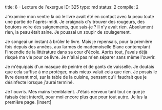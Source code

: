 title:          8 - Lecture de l'exergue
ID:             325
type:           md
status:         2
compile:        2


J'examine mon ventre là où le livre avait été en contact avec la peau toute une partie de l'après-midi. Je craignais d'y trouver des rougeurs, des boutons voire des saignements, que sais-je ? Il n'y avait rien. Absolument rien, la peau était saine. Je poussai un soupir de soulagement.

Je songeai un instant à brûler le livre. Mais je repensais, pour la première fois depuis des années, aux larmes de mademoiselle Blanc contemplant l'incendie de la littérature dans sa cour d'école. Après tout, j'avais déjà risqué ma vie pour ce livre. Je n'allai pas m'en séparer sans même l'ouvrir.

Je m'équipais d'un masque de peintre et de gants de vaisselle. Je doutais que cela suffise à me protéger, mais mieux valait cela que rien. Je posais le livre devant moi, sur la table de la cuisine, pensant qu'il faudrait que je désinfecte lorsque j'aurai terminé.

Je l'ouvris. Mes mains tremblaient. J'étais nerveux tant tout ce que je faisais était interdit, pour moi encore plus que pour tout autre. Je lus la première page.
[insert]
